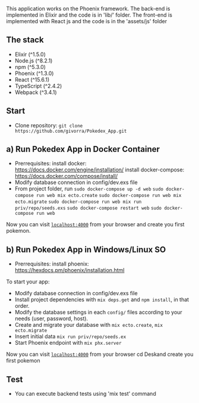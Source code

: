 This application works on the Phoenix framework. The back-end is implemented in Elixir and the code is in 'lib/' folder.
The front-end is implemented with React js and the code is in the 'assets/js' folder

## The stack

* Elixir (^1.5.0)
* Node.js (^8.2.1)
* npm (^5.3.0)
* Phoenix (^1.3.0)
* React (^15.6.1)
* TypeScript (^2.4.2)
* Webpack (^3.4.1)

## Start
* Clone repository:
    `git clone https://github.com/givorra/Pokedex_App.git`

## a) Run Pokedex App in Docker Container
* Prerrequisites:
    install docker: https://docs.docker.com/engine/installation/
    install docker-compose: https://docs.docker.com/compose/install/
* Modify database connection in config/dev.exs file
* From project folder, run
    `sudo docker-compose up -d web`
    `sudo docker-compose run web mix ecto.create`
    `sudo docker-compose run web mix ecto.migrate`
    `sudo docker-compose run web mix run priv/repo/seeds.exs`
    `sudo docker-compose restart web`
    `sudo docker-compose run web`

Now you can visit [`localhost:4000`](http://localhost:4000) from your browser and create you first pokemon.

## b) Run Pokedex App in Windows/Linux SO
* Prerrequisites:
    install phoenix: https://hexdocs.pm/phoenix/installation.html

To start your app:

* Modify database connection in config/dev.exs file
* Install project dependencies with `mix deps.get` and `npm install`, in that order.
* Modify the database settings in each `config/` files according to your needs (user, password, host).
* Create and migrate your database with `mix ecto.create`, `mix ecto.migrate`
* Insert initial data `mix run priv/repo/seeds.ex`
* Start Phoenix endpoint with `mix phx.server`

Now you can visit [`localhost:4000`](http://localhost:4000) from your browser cd Deskand create you first pokemon

## Test
+ You can execute backend tests using 'mix test' command
